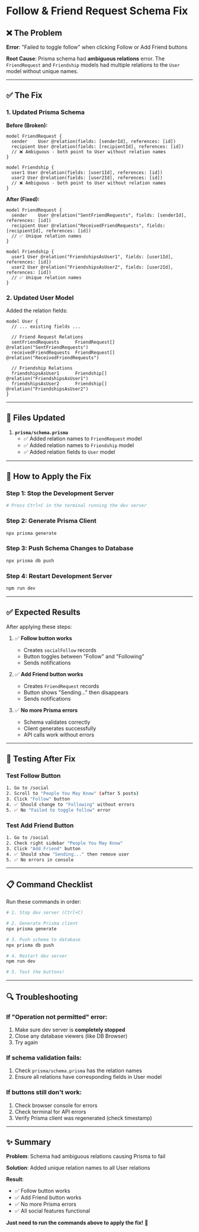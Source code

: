# Follow & Friend Request Schema Fix

## ❌ The Problem

**Error**: "Failed to toggle follow" when clicking Follow or Add Friend buttons

**Root Cause**: Prisma schema had **ambiguous relations** error. The `FriendRequest` and `Friendship` models had multiple relations to the `User` model without unique names.

---

## ✅ The Fix

### 1. Updated Prisma Schema

**Before (Broken):**
```prisma
model FriendRequest {
  sender    User @relation(fields: [senderId], references: [id])
  recipient User @relation(fields: [recipientId], references: [id])
  // ❌ Ambiguous - both point to User without relation names
}

model Friendship {
  user1 User @relation(fields: [user1Id], references: [id])
  user2 User @relation(fields: [user2Id], references: [id])
  // ❌ Ambiguous - both point to User without relation names
}
```

**After (Fixed):**
```prisma
model FriendRequest {
  sender    User @relation("SentFriendRequests", fields: [senderId], references: [id])
  recipient User @relation("ReceivedFriendRequests", fields: [recipientId], references: [id])
  // ✅ Unique relation names
}

model Friendship {
  user1 User @relation("FriendshipsAsUser1", fields: [user1Id], references: [id])
  user2 User @relation("FriendshipsAsUser2", fields: [user2Id], references: [id])
  // ✅ Unique relation names
}
```

### 2. Updated User Model

Added the relation fields:
```prisma
model User {
  // ... existing fields ...
  
  // Friend Request Relations
  sentFriendRequests      FriendRequest[]  @relation("SentFriendRequests")
  receivedFriendRequests  FriendRequest[]  @relation("ReceivedFriendRequests")
  
  // Friendship Relations
  friendshipsAsUser1      Friendship[]     @relation("FriendshipsAsUser1")
  friendshipsAsUser2      Friendship[]     @relation("FriendshipsAsUser2")
}
```

---

## 🔧 Files Updated

1. **`prisma/schema.prisma`**
   - ✅ Added relation names to `FriendRequest` model
   - ✅ Added relation names to `Friendship` model
   - ✅ Added relation fields to `User` model

---

## 🚀 How to Apply the Fix

### Step 1: Stop the Development Server
```bash
# Press Ctrl+C in the terminal running the dev server
```

### Step 2: Generate Prisma Client
```bash
npx prisma generate
```

### Step 3: Push Schema Changes to Database
```bash
npx prisma db push
```

### Step 4: Restart Development Server
```bash
npm run dev
```

---

## ✅ Expected Results

After applying these steps:

1. ✅ **Follow button works**
   - Creates `socialFollow` records
   - Button toggles between "Follow" and "Following"
   - Sends notifications

2. ✅ **Add Friend button works**
   - Creates `FriendRequest` records
   - Button shows "Sending..." then disappears
   - Sends notifications

3. ✅ **No more Prisma errors**
   - Schema validates correctly
   - Client generates successfully
   - API calls work without errors

---

## 🧪 Testing After Fix

### Test Follow Button
```bash
1. Go to /social
2. Scroll to "People You May Know" (after 5 posts)
3. Click "Follow" button
4. ✅ Should change to "Following" without errors
5. ✅ No "Failed to toggle follow" error
```

### Test Add Friend Button
```bash
1. Go to /social
2. Check right sidebar "People You May Know"
3. Click "Add Friend" button
4. ✅ Should show "Sending..." then remove user
5. ✅ No errors in console
```

---

## 📋 Command Checklist

Run these commands in order:

```bash
# 1. Stop dev server (Ctrl+C)

# 2. Generate Prisma client
npx prisma generate

# 3. Push schema to database
npx prisma db push

# 4. Restart dev server
npm run dev

# 5. Test the buttons!
```

---

## 🔍 Troubleshooting

### If "Operation not permitted" error:
1. Make sure dev server is **completely stopped**
2. Close any database viewers (like DB Browser)
3. Try again

### If schema validation fails:
1. Check `prisma/schema.prisma` has the relation names
2. Ensure all relations have corresponding fields in User model

### If buttons still don't work:
1. Check browser console for errors
2. Check terminal for API errors
3. Verify Prisma client was regenerated (check timestamp)

---

## ✨ Summary

**Problem**: Schema had ambiguous relations causing Prisma to fail

**Solution**: Added unique relation names to all User relations

**Result**: 
- ✅ Follow button works
- ✅ Add Friend button works
- ✅ No more Prisma errors
- ✅ All social features functional

**Just need to run the commands above to apply the fix!** 🚀
